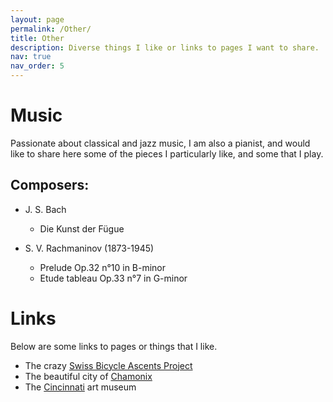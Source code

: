 ```yaml
---
layout: page
permalink: /Other/
title: Other
description: Diverse things I like or links to pages I want to share. 
nav: true
nav_order: 5 
---
```

# Music

Passionate about classical and jazz music, I am also a pianist, and would like to share here some of the pieces I particularly like, and some that I play. 

## Composers:

- J. S. Bach 
    - Die Kunst der Fügue 
    
- S. V. Rachmaninov (1873-1945) 
    - Prelude Op.32 n°10 in B-minor <a href="{{'poster.pdf' | prepend: 'assets/pdf/' | relative_url}}" target="_blank" rel="noopener noreferrer" class="float-right"><i class="fas fa-file-pdf"></i></a>
    - Etude tableau Op.33 n°7 in G-minor <a href="{{'main.pdf' | prepend: 'assets/pdf/' | relative_url}}" target="_blank" rel="noopener noreferrer" class="float-right"><i class="fas fa-file-pdf"></i></a>


# Links

Below are some links to pages or things that I like. 

- The crazy [Swiss Bicycle Ascents Project](https://kbarbey.github.io/swiss-bicycle-ascents/)
- The beautiful city of [Chamonix](https://en.chamonix.com)
- The [Cincinnati](https://www.cincinnatiartmuseum.org) art museum
